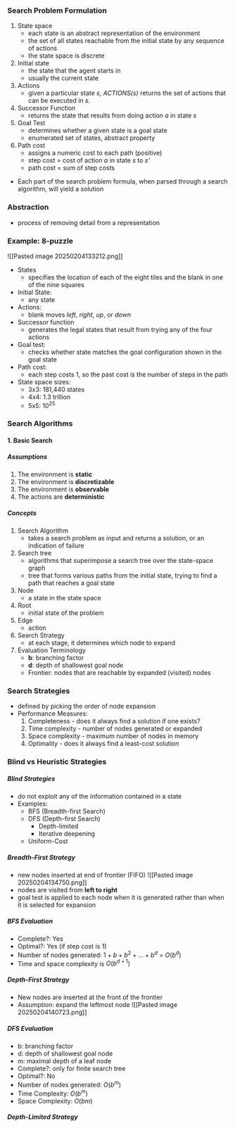 ### Search Problem Formulation
1. State space
	- each state is an abstract representation of the environment
	- the set of all states reachable from the initial state by any sequence of actions
	- the state space is discrete
2. Initial state
	- the state that the agent starts in
	- usually the current state
3. Actions
	- given a particular state *s*, *ACTIONS(s)* returns the set of actions that can be executed in *s*.
4. Successor Function
	- returns the state that results from doing action *a* in state *s*
5. Goal Test
	- determines whether a given state is a goal state
	- enumerated set of states, abstract property
6. Path cost
	- assigns a numeric cost to each path (positive)
	- step cost = cost of action *a* in state *s* to *s'*
	- path cost = sum of step costs
- Each part of the search problem formula, when parsed through a search algorithm, will yield a solution
### Abstraction
- process of removing detail from a representation
### Example: 8-puzzle
![[Pasted image 20250204133212.png]]
- States
	- specifies the location of each of the eight tiles and the blank in one of the nine squares
- Initial State:
	- any state
- Actions:
	- blank moves *left*, *right*, *up*, or *down*
- Successor function
	- generates the legal states that result from trying any of the four actions
- Goal test:
	- checks whether state matches the goal configuration shown in the goal state
- Path cost:
	- each step costs 1, so the past cost is the number of steps in the path
- State space sizes:
	- 3x3: 181,440 states
	- 4x4: 1.3 trillion
	- 5x5: $10^{25}$ 
### Search Algorithms
#### 1. Basic Search
##### Assumptions
1. The environment is **static**
2. The environment is **discretizable**
3. The environment is **observable**
4. The actions are **deterministic**
##### Concepts
1. Search Algorithm
	- takes a search problem as input and returns a solution, or an indication of failure
2. Search tree
	- algorithms that superimpose a search tree over the state-space graph
	- tree that forms various paths from the initial state, trying to find a path that reaches a goal state
3. Node
	- a state in the state space
4. Root
	- initial state of the problem
5. Edge
	- action
6. Search Strategy
	- at each stage, it determines which node to expand
7. Evaluation Terminology
	- **b**: branching factor
	- **d**: depth of shallowest goal node
	- Frontier: nodes that are reachable by expanded (visited) nodes
### Search Strategies
- defined by picking the order of node expansion
- Performance Measures:
	1. Completeness - does it always find a solution if one exists?
	2. Time complexity - number of nodes generated or expanded
	3. Space complexity - maximum number of nodes in memory
	4. Optimality - does it always find a least-cost solution
### Blind vs Heuristic Strategies
##### Blind Strategies
- do not exploit any of the information contained in a state
- Examples:
	- BFS (Breadth-first Search)
	- DFS (Depth-first Search)
		- Depth-limited
		- Iterative deepening
	- Uniform-Cost
##### Breadth-First Strategy
- new nodes inserted at end of frontier (FIFO)
![[Pasted image 20250204134750.png]]
- nodes are visited from **left to right**
- goal test is applied to each node when it is generated rather than when it is selected for expansion
##### BFS Evaluation
- Complete?: Yes
- Optimal?: Yes (if step cost is 1)
- Number of nodes generated: $1+b+b^2+...+b^d$ = $O(b^d)$
- Time and space complexity is $O(b^{d+1})$
##### Depth-First Strategy
- New nodes are inserted at the front of the frontier
- Assumption: expand the leftmost node
![[Pasted image 20250204140723.png]]
##### DFS Evaluation
- b: branching factor
- d: depth of shallowest goal node
- m: maximal depth of a leaf node
- Complete?: only for finite search tree
- Optimal?: No
- Number of nodes generated: $O(b^m)$
- Time Complexity: $O(b^m)$
- Space Complexity: $O(bm)$
##### Depth-Limited Strategy

